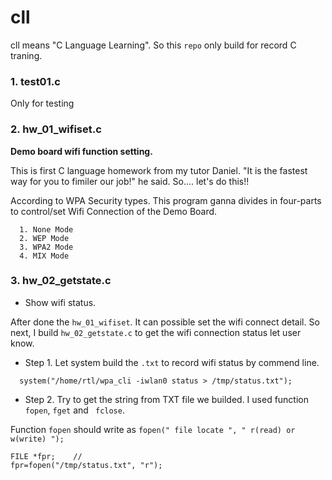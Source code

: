 # cll
cll means "C Language Learning". So this `repo` only build for record C traning.

### 1. test01.c 

Only for testing

### 2. hw_01_wifiset.c

__Demo board wifi function setting.__

This is first C language homework from my tutor Daniel. "It is the fastest way for you to fimiler our job!" he said. 
So.... let's do this!!

According to WPA Security types. This program ganna divides in four-parts to control/set Wifi Connection of the Demo Board.
```
  1. None Mode
  2. WEP Mode
  3. WPA2 Mode
  4. MIX Mode
```

### 3. hw_02_getstate.c

* Show wifi status.

After done the `hw_01_wifiset`. It can possible set the wifi connect detail. So next, I build `hw_02_getstate.c` to get the wifi connection status let user know.

  * Step 1. Let system build the `.txt` to record wifi status by commend line.
```
  system("/home/rtl/wpa_cli -iwlan0 status > /tmp/status.txt");
```

  * Step 2. Try to get the string from TXT file we builded. I used function `fopen`, `fget` and ` fclose`.

Function `fopen` should write as `fopen(" file locate ", " r(read) or w(write) ");`
```
FILE *fpr;    //
fpr=fopen("/tmp/status.txt", "r");
```
